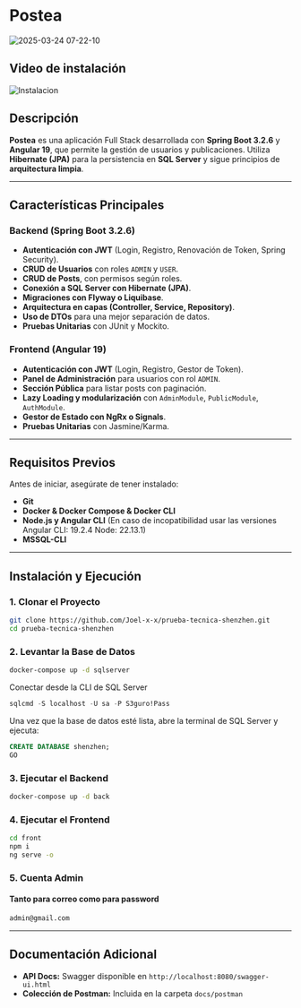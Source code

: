 # Postea
![2025-03-24 07-22-10](https://github.com/user-attachments/assets/3620fa66-0dd9-42f0-8a14-a8c674a220ea)

## Video de instalación
![Instalacion](https://github.com/user-attachments/assets/605d045f-07cc-4ed0-a4c6-2a182c623dbf)

## Descripción
**Postea** es una aplicación Full Stack desarrollada con **Spring Boot 3.2.6** y **Angular 19**, que permite la gestión de usuarios y publicaciones. Utiliza **Hibernate (JPA)** para la persistencia en **SQL Server** y sigue principios de **arquitectura limpia**.

---

## Características Principales
### Backend (Spring Boot 3.2.6)
- **Autenticación con JWT** (Login, Registro, Renovación de Token, Spring Security).
- **CRUD de Usuarios** con roles `ADMIN` y `USER`.
- **CRUD de Posts**, con permisos según roles.
- **Conexión a SQL Server con Hibernate (JPA)**.
- **Migraciones con Flyway o Liquibase**.
- **Arquitectura en capas (Controller, Service, Repository)**.
- **Uso de DTOs** para una mejor separación de datos.
- **Pruebas Unitarias** con JUnit y Mockito.

### Frontend (Angular 19)
- **Autenticación con JWT** (Login, Registro, Gestor de Token).
- **Panel de Administración** para usuarios con rol `ADMIN`.
- **Sección Pública** para listar posts con paginación.
- **Lazy Loading y modularización** con `AdminModule`, `PublicModule`, `AuthModule`.
- **Gestor de Estado con NgRx o Signals**.
- **Pruebas Unitarias** con Jasmine/Karma.

---

## Requisitos Previos
Antes de iniciar, asegúrate de tener instalado:
- **Git**
- **Docker & Docker Compose & Docker CLI**
- **Node.js y Angular CLI** (En caso de incopatibilidad usar las versiones Angular CLI: 19.2.4 Node: 22.13.1)
- **MSSQL-CLI**

---

## Instalación y Ejecución
### 1. Clonar el Proyecto
```sh
git clone https://github.com/Joel-x-x/prueba-tecnica-shenzhen.git
cd prueba-tecnica-shenzhen
```

### 2. Levantar la Base de Datos
```sh
docker-compose up -d sqlserver
```
Conectar desde la CLI de SQL Server
```sql
sqlcmd -S localhost -U sa -P S3guro!Pass
```
Una vez que la base de datos esté lista, abre la terminal de SQL Server y ejecuta:
```sql
CREATE DATABASE shenzhen;
GO
```

### 3. Ejecutar el Backend
```sh
docker-compose up -d back
```

### 4. Ejecutar el Frontend
```sh
cd front
npm i
ng serve -o
```
### 5. Cuenta Admin
#### Tanto para correo como para password
```sh
admin@gmail.com
```

---

## Documentación Adicional
- **API Docs:** Swagger disponible en `http://localhost:8080/swagger-ui.html`
- **Colección de Postman:** Incluida en la carpeta `docs/postman`

